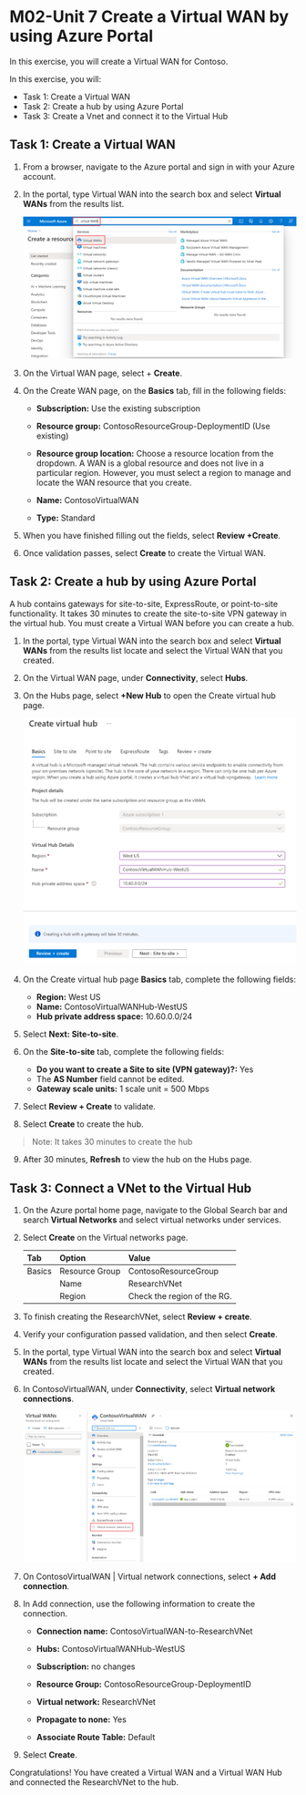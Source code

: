 # M02-Unit 7 Create a Virtual WAN by using Azure Portal

In this exercise, you will create a Virtual WAN for Contoso.

In this exercise, you will:

+ Task 1: Create a Virtual WAN
+ Task 2: Create a hub by using Azure Portal
+ Task 3: Create a Vnet and connect it to the Virtual Hub

## Task 1: Create a Virtual WAN

1. From a browser, navigate to the Azure portal and sign in with your Azure account.

2. In the portal, type Virtual WAN into the search box and select **Virtual WANs** from the results list.

   ![Search for Virtual WAN in Azure Portal.](../media/search-for-virtual-wan.png)

3. On the Virtual WAN page, select + **Create**. 

4. On the Create WAN page, on the **Basics** tab, fill in the following fields:

   - **Subscription:** Use the existing subscription

   - **Resource group:** ContosoResourceGroup-DeploymentID (Use existing)

   - **Resource group location:** Choose a resource location from the dropdown. A WAN is a global resource and does not live in a particular region. However, you must select a region to manage and locate the WAN resource that you create.

   - **Name:** ContosoVirtualWAN

   - **Type:** Standard 

5. When you have finished filling out the fields, select **Review +Create**.

6. Once validation passes, select **Create** to create the Virtual WAN.

## Task 2: Create a hub by using Azure Portal

A hub contains gateways for site-to-site, ExpressRoute, or point-to-site functionality. It takes 30 minutes to create the site-to-site VPN gateway in the virtual hub. You must create a Virtual WAN before you can create a hub.

1. In the portal, type Virtual WAN into the search box and select **Virtual WANs** from the results list locate and select the Virtual WAN that you created. 

2. On the Virtual WAN page, under **Connectivity**, select **Hubs**.

3. On the Hubs page, select **+New Hub** to open the Create virtual hub page.
   
   ![Create Virtual Hub, Basics tab.](../media/create-vwan-hub.png)

4. On the Create virtual hub page **Basics** tab, complete the following fields:
   - **Region:** West US
   - **Name:** ContosoVirtualWANHub-WestUS
   - **Hub private address space:** 10.60.0.0/24

5. Select **Next: Site-to-site**.

6. On the **Site-to-site** tab, complete the following fields:
   - **Do you want to create a Site to site (VPN gateway)?:** Yes
   - The **AS Number** field cannot be edited.
   - **Gateway scale units:** 1 scale unit = 500 Mbps

7. Select **Review + Create** to validate.

8. Select **Create** to create the hub. 

>Note: It takes 30 minutes to create the hub

9. After 30 minutes, **Refresh** to view the hub on the Hubs page. 

## Task 3: Connect a VNet to the Virtual Hub

1. On the Azure portal home page, navigate to the Global Search bar and search **Virtual Networks** and select virtual networks under services.

2. Select **Create** on the Virtual networks page.

   | **Tab**      | **Option**         | **Value**            |
   | ------------ | ------------------ | -------------------- |
   | Basics       | Resource Group     | ContosoResourceGroup |
   |              | Name               | ResearchVNet    |
   |              | Region             | Check the region of the RG.      |
   
3. To finish creating the ResearchVNet, select **Review + create**.

4. Verify your configuration passed validation, and then select **Create**.

5. In the portal, type Virtual WAN into the search box and select **Virtual WANs** from the results list locate and select the Virtual WAN that you created.  
6. In ContosoVirtualWAN, under **Connectivity**, select **Virtual network connections**.

   ![Virtual WAN configuration page with Virtual network connections highlighted.](../media/connect-vnet-to-virtual-hub.png)

7. On ContosoVirtualWAN | Virtual network connections, select **+ Add connection**.

8. In Add connection, use the following information to create the connection.

   - **Connection name:** ContosoVirtualWAN-to-ResearchVNet

   - **Hubs:** ContosoVirtualWANHub-WestUS

   - **Subscription:** no changes

   - **Resource Group:** ContosoResourceGroup-DeploymentID

   - **Virtual network:** ResearchVNet

   - **Propagate to none:** Yes

   - **Associate Route Table:** Default

9. Select **Create**.

Congratulations! You have created a Virtual WAN and a Virtual WAN Hub and connected the ResearchVNet to the hub.
